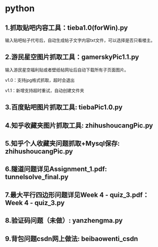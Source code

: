 # python
## 1.抓取贴吧内容工具：tieba1.0(forWin).py
输入贴吧帖子代号后，自动生成帖子文字内容txt文件，可以选择是否只看楼主。
## 2.游民星空图片抓取工具：gamerskyPic1.1.py
输入游民星空福利贴或者壁纸帖网址后自动下载所有子页面图片。

v1.0：支持jpg格式抓取，超时会退出

v1.1：新增支持超时重试，自动创建文件夹
## 3.百度贴吧图片抓取工具: tiebaPic1.0.py
## 4.知乎收藏夹图片抓取工具: zhihushoucangPic.py
## 5.知乎个人收藏夹问题抓取+Mysql保存: zhihushoucangPic.py
## 6.隧道问题详见Assignment_1.pdf: tunnelsolve_final.py
## 7.最大平行四边形问题详见Week 4 - quiz_3.pdf：Week 4 - quiz_3.py
## 8.验证码问题（未做）: yanzhengma.py
## 9.背包问题csdn网上做法: beibaowenti_csdn
